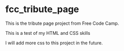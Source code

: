 # fcc_tribute_page

This is the tribute page project from Free Code Camp.

This is a test of  my HTML and CSS skills

I will add more css to this project in the future.